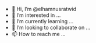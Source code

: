 - 👋 Hi, I’m @elhamnusratwid
- 👀 I’m interested in ...
- 🌱 I’m currently learning ...
- 💞️ I’m looking to collaborate on ...
- 📫 How to reach me ...

<!---
elhamnusratwid/elhamnusratwid is a ✨ special ✨ repository because its `README.md` (this file) appears on your GitHub profile.
You can click the Preview link to take a look at your changes.
--->
